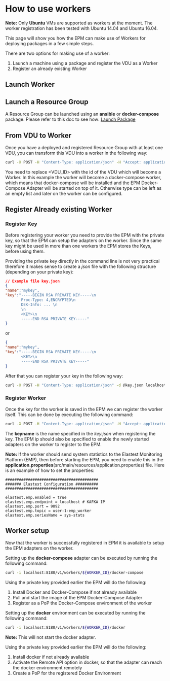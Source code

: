 # How to use workers

**Note:** Only **Ubuntu** VMs are supported as workers at the moment. The worker registration has been tested with
 Ubuntu 14.04 and Ubuntu 16.04. 
 
This page will show you how the EPM can make use of Workers for deploying packages in a few simple steps.

There are two options for making use of a worker:
1) Launch a machine using a package and register the VDU as a Worker
2) Register an already existing Worker

## Launch Worker

## Launch a Resource Group

A Resource Group can be launched using an **ansible** or **docker-compose** package. 
Please refer to this doc to see how: [Launch Package](#package)

## From VDU to Worker

Once you have a deployed and registered Resource Group with at least one VDU, you can transform this VDU into a worker 
in the following way:

```bash
curl -X POST -H "Content-Type: application/json" -H "Accept: application/json" -d '{"vduId":"<VDU_ID>", "type":["docker-compose"]}' localhost:8180/v1/workers/create
```

You need to replace <VDU_ID> with the id of the VDU which will become a Worker. 
In this example the worker will become a docker-compose worker, which means that docker-compose will be installed and the 
EPM Docker-Compose Adapter will be started on top of it. Otherwise type can be left as an empty list and later on the worker
can be configured. 

## Register Already existing Worker

### Register Key 

Before registering your worker you need to provide the EPM with the private key, so that the EPM can setup the adapters on the worker. 
Since the same key might be used in more than one workers the EPM stores the Keys, before using them. 

Providing the private key directly in the command line is not very practical therefore it makes sense to create a *json* file
with the following structure (depending on your private key):

```json
// Example file key.json
{
"name":"mykey", 
"key":"-----BEGIN RSA PRIVATE KEY-----\n
       Proc-Type: 4,ENCRYPTED\n
       DEK-Info: ... \n
       \n
       <KEY>\n
       -----END RSA PRIVATE KEY-----"
}
```
or

```json
{
"name":"mykey", 
"key":"-----BEGIN RSA PRIVATE KEY-----\n
       <KEY>\n
       -----END RSA PRIVATE KEY-----"
}
```

After that you can register your key in the following way:

```bash
curl -X POST -H "Content-Type: application/json" -d @key.json localhost:8180/v1/keys
```

### Register Worker

Once the key for the worker is saved in the EPM we can register the worker itself. This can be done by executing the following command:

```bash
curl -X POST -H "Content-Type: application/json" -H "Accept: application/json" -d '{"ip":"$WORKER_IP","user":"ubuntu","passphrase":"","epmIp":"$EPM_IP","password":"","keyname":"mykey"}' localhost:8180/v1/workers
```

The **keyname** is the name specified in the *key.json* when registering the key. The EPM ip should also be specified to enable the 
newly started adapters on the worker to register to the EPM. 

**Note:** If the worker should send system statistics to the Elastest Monitoring Platform (EMP), then before starting the 
EPM, you need to enable this in the **application.properties**(src/main/resources/application.properties) file.
 Here is an example of how to set the properties:

```properties
#########################################
####### Elastest Configuration ##########
#########################################

elastest.emp.enabled = true
elastest.emp.endpoint = localhost # KAFKA IP
elastest.emp.port = 9092
elastest.emp.topic = user-1-emp_worker
elastest.emp.seriesName = sys-stats
```

## Worker setup

Now that the worker is successfully registered in EPM it is available to setup the EPM adapters on the worker. 

Setting up the **docker-compose** adapter can be executed by running the following command:

```bash
curl -i localhost:8180/v1/workers/${WORKER_ID}/docker-compose
```

Using the private key provided earlier the EPM will do the following:
1) Install Docker and Docker-Compose if not already available
2) Pull and start the image of the EPM Docker-Compose Adapter
3) Register as a PoP the Docker-Compose environment of the worker

Setting up the **docker** environment can be executed by running the following command:

```bash
curl -i localhost:8180/v1/workers/${WORKER_ID}/docker
```

**Note:** This will not start the docker adapter. 

Using the private key provided earlier the EPM will do the following:
1) Install docker if not already available
2) Activate the Remote API option in docker, so that the adapter can reach the docker environment remotely
3) Create a PoP for the registered Docker Environment

[installation_guide]: package.md
